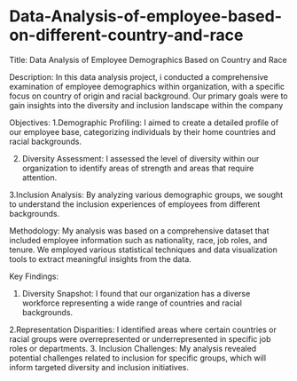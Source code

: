 # Data-Analysis-of-employee-based-on-different-country-and-race

Title: Data Analysis of Employee Demographics Based on Country and Race

Description:
In this data analysis project, i conducted a comprehensive examination of employee demographics within organization, with a specific focus on country of origin and racial background. Our primary goals were to gain insights into the diversity and inclusion landscape within the company

Objectives:
1.Demographic Profiling: I aimed to create a detailed profile of our employee base, categorizing individuals by their home countries and racial backgrounds.

2. Diversity Assessment: I assessed the level of diversity within our organization to identify areas of strength and areas that require attention.

3.Inclusion Analysis: By analyzing various demographic groups, we sought to understand the inclusion experiences of employees from different backgrounds.

Methodology:
My analysis was based on a comprehensive dataset that included employee information such as nationality, race, job roles, and tenure. We employed various statistical techniques and data visualization tools to extract meaningful insights from the data.

Key Findings:
1. Diversity Snapshot: I found that our organization has a diverse workforce representing a wide range of countries and racial backgrounds.

2.Representation Disparities: I identified areas where certain countries or racial groups were overrepresented or underrepresented in specific job roles or departments.
3. Inclusion Challenges: My analysis revealed potential challenges related to inclusion for specific groups, which will inform targeted diversity and inclusion initiatives.
